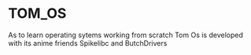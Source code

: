 # TOM_OS
As to learn operating sytems working from scratch Tom Os is developed with its anime friends Spikelibc and ButchDrivers
